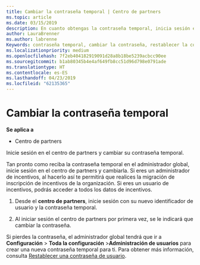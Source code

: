```yaml
---
title: Cambiar la contraseña temporal | Centro de partners
ms.topic: article
ms.date: 03/15/2019
description: En cuanto obtengas la contraseña temporal, inicia sesión en el Centro de partners y cámbiala.
author: LauraBrenner
ms.author: labrenne
Keywords: contraseña temporal, cambiar la contraseña, restablecer la contraseña
ms.localizationpriority: medium
ms.openlocfilehash: 7f2eb404182919091d28a8b18be5239acbcc90ee
ms.sourcegitcommit: b1ab80345b4e4af649fb8cc51d96d798e0791ade
ms.translationtype: HT
ms.contentlocale: es-ES
ms.lasthandoff: 04/23/2019
ms.locfileid: "62135365"
---
```

# <a name="change-your-temporary-password"></a>Cambiar la contraseña temporal

**Se aplica a**

-  Centro de partners

Inicie sesión en el centro de partners y cambiar su contraseña temporal.

Tan pronto como reciba la contraseña temporal en el administrador global, inicie sesión en el centro de partners y cambiarla. Si eres un administrador de incentivos, al hacerlo así te permitirá que realices la migración de inscripción de incentivos de la organización. Si eres un usuario de incentivos, podrás acceder a todos los datos de incentivos.

1.  Desde el **centro de partners**, inicie sesión con su nuevo identificador de usuario y la contraseña temporal.

2.  Al iniciar sesión el centro de partners por primera vez, se le indicará que cambiar la contraseña.

Si pierdes la contraseña, el administrador global tendrá que ir a **Configuración** > **Toda la configuración** >**Administración de usuarios** para crear una nueva contraseña temporal para ti.
Para obtener más información, consulta [Restablecer una contraseña de usuario](reset-a-user-password.md).


 

 



